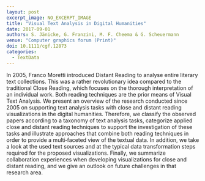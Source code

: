 ```yaml
---
layout: post
excerpt_image: NO_EXCERPT_IMAGE
title: "Visual Text Analysis in Digital Humanities"
date: 2017-09-01
authors: S. Jänicke, G. Franzini, M. F. Cheema & G. Scheuermann
venue: "Computer graphics forum (Print)"
doi: 10.1111/cgf.12873
categories:
  - TextData
---
```

In 2005, Franco Moretti introduced Distant Reading to analyse entire literary text collections. This was a rather revolutionary idea compared to the traditional Close Reading, which focuses on the thorough interpretation of an individual work. Both reading techniques are the prior means of Visual Text Analysis. We present an overview of the research conducted since 2005 on supporting text analysis tasks with close and distant reading visualizations in the digital humanities. Therefore, we classify the observed papers according to a taxonomy of text analysis tasks, categorize applied close and distant reading techniques to support the investigation of these tasks and illustrate approaches that combine both reading techniques in order to provide a multi‐faceted view of the textual data. In addition, we take a look at the used text sources and at the typical data transformation steps required for the proposed visualizations. Finally, we summarize collaboration experiences when developing visualizations for close and distant reading, and we give an outlook on future challenges in that research area.

